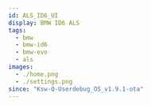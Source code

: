 ```yaml
---
id: ALS_ID6_UI
display: BMW ID6 ALS
tags:
  - bmw
  - bmw-id6
  - bmw-evo
  - als
images:
  - ./home.png
  - ./settings.png
since: "Ksw-Q-Userdebug_OS_v1.9.1-ota"
---
```


